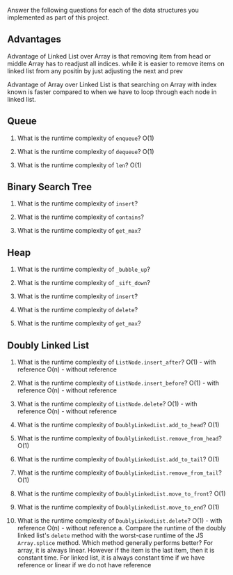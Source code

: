 Answer the following questions for each of the data structures you implemented as part of this project.

## Advantages

Advantage of Linked List over Array is that removing item from head or middle Array has to readjust all indices. while it is easier to remove items on linked list from any positin by just adjusting the next and prev

Advantage of Array over Linked List is that searching on Array with index known is faster compared to when we have to loop through each node in linked list.

## Queue

1. What is the runtime complexity of `enqueue`?
   O(1)

2. What is the runtime complexity of `dequeue`?
   O(1)

3. What is the runtime complexity of `len`?
   O(1)

## Binary Search Tree

1. What is the runtime complexity of `insert`?

2. What is the runtime complexity of `contains`?

3. What is the runtime complexity of `get_max`?

## Heap

1. What is the runtime complexity of `_bubble_up`?

2. What is the runtime complexity of `_sift_down`?

3. What is the runtime complexity of `insert`?

4. What is the runtime complexity of `delete`?

5. What is the runtime complexity of `get_max`?

## Doubly Linked List

1. What is the runtime complexity of `ListNode.insert_after`?
   O(1) - with reference
   O(n) - without reference

2. What is the runtime complexity of `ListNode.insert_before`?
   O(1) - with reference
   O(n) - without reference

3. What is the runtime complexity of `ListNode.delete`?
   O(1) - with reference
   O(n) - without reference

4. What is the runtime complexity of `DoublyLinkedList.add_to_head`?
   O(1)

5. What is the runtime complexity of `DoublyLinkedList.remove_from_head`?
   O(1)

6. What is the runtime complexity of `DoublyLinkedList.add_to_tail`?
   O(1)

7. What is the runtime complexity of `DoublyLinkedList.remove_from_tail`?
   O(1)

8. What is the runtime complexity of `DoublyLinkedList.move_to_front`?
   O(1)

9. What is the runtime complexity of `DoublyLinkedList.move_to_end`?
   O(1)

10. What is the runtime complexity of `DoublyLinkedList.delete`?
    O(1) - with reference
    O(n) - without reference
    a. Compare the runtime of the doubly linked list's `delete` method with the worst-case runtime of the JS `Array.splice` method. Which method generally performs better?
    For array, it is always linear. However if the item is the last item, then it is constant time.
    For linked list, it is always constant time if we have reference or linear if we do not have reference
